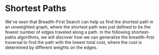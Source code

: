 # Shortest Paths

We've seen that Breadth-First Search can help us find the shortest path in an unweighted graph, where the shortest path was just defined to be the fewest number of edges traveled along a path. In the following shortest-paths algorithms, we will discover how we can generalize the breadth-first traversal to find the path with the lowest total cost, where the cost is determined by different weights on the edges. 





